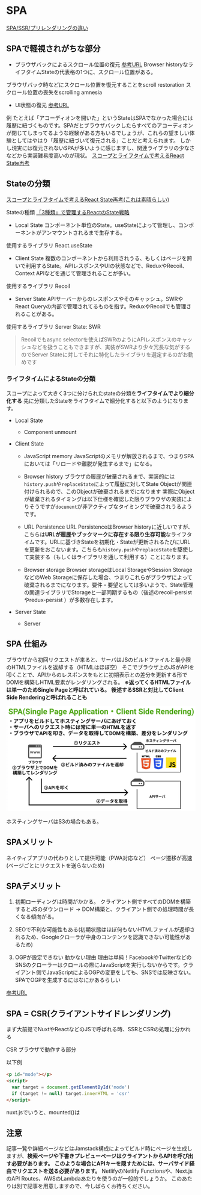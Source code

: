 # SPA

[SPA/SSR/プリレンダリングの違い](https://qiita.com/amakawa_/items/e7d0720e1ab8632769bf)

## SPAで軽視されがちな部分

- ブラウザバックによるスクロール位置の復元
[参考URL](https://zenn.dev/akfm/articles/next-js-scroll-restore)
Browser historyなライフタイムStateの代表格の1つに、スクロール位置がある。

ブラウザバック時などにスクロール位置を復元することをscroll restoration
スクロール位置の喪失をscrolling amnesia

- UI状態の復元
[参考URL](https://zenn.dev/akfm/articles/react-state-scope)

例
たとえば「アコーディオンを開いた」というStateはSPAでなかった場合には履歴に紐づくものです。SPAだとブラウザバックしたらすべてのアコーディオンが閉じてしまってるような経験がある方もいるでしょうが、これらの望ましい体験としてはやはり「履歴に紐づいて復元される」ことだと考えられます。
しかし現実には復元されないSPAが多いように感じますし、関連ライブラリの少なさなどから実装難易度高いのが現状。
[スコープとライフタイムで考えるReact State再考](https://zenn.dev/akfm/articles/react-state-scope)


## Stateの分類
[スコープとライフタイムで考えるReact State再考(これは素晴らしい)](https://zenn.dev/akfm/articles/react-state-scope)

Stateの種類
[「3種類」で管理するReactのState戦略](https://zenn.dev/yoshiko/articles/607ec0c9b0408d)

- Local State
コンポーネント単位のState。useStateによって管理し、コンポーネントがアンマウントされるまで生存する。

使用するライブラリ
React.useState

- Client State
複数のコンポーネントから利用されうる、もしくはページを跨いで利用するState。APIレスポンスやUIの状態などで、ReduxやRecoil、Context APIなどを通じて管理されることが多い。

使用するライブラリ
Recoil

- Server State
APIサーバーからのレスポンスやそのキャッシュ。SWRやReact Queryの内部で管理されてるものを指す。ReduxやRecoilでも管理されることがある。

使用するライブラリ
Server State: SWR
>Recoilでもasync selectorを使えばSWRのようにAPIレスポンスのキャッシュなどを扱うこともできますが、実装がSWRより少々冗長な気がするのでServer Stateに対してそれに特化したライブラリを選定するのがお勧めです

### ライフタイムによるStateの分類

スコープによって大きく3つに分けられたstateの分類を**ライフタイムでより細分化する**
先に分類したStateをライフタイムで細分化すると以下のようになります。
- Local State
  - Component unmount

- Client State
  - JavaScript memory
  JavaScriptのメモリが解放されるまで、つまりSPAにおいては「リロードや離脱が発生するまで」になる。

  - Browser history
  ブラウザの履歴が破棄されるまで、実装的には`history.push`や`replaceState`によって履歴に対してState Objectが関連付けられるので、このObjectが破棄されるまでになります
  実際にObjectが破棄されるタイミングは以下仕様を確認した限りブラウザの実装によりそうですが`document`が非アクティブなタイミングで破棄されうるようです。

  - URL Persistence
  URL PersistenceはBrowser historyに近しいですが、こちらは**URLが履歴やブックマークに存在する限り生存可能**なライフタイムです。URLに基づきStateを初期化・Stateが更新されるたびにURLを更新をおこないます。こちらも`history.push`や`replaceState`を駆使して実装する（もしくはライブラリを通して利用する）ことになります。

  - Browser storage
  Browser storageはLocal StorageやSession StorageなどのWeb Storageに保存した場合、つまりこれらがブラウザによって破棄されるまでになります。要件・要望としては多いようで、State管理の関連ライブラリでStorageと一部同期するもの（後述のrecoil-persist やredux-persist ）が多数存在します。


- Server State
  - Server




## SPA 仕組み

ブラウザから初回リクエストが来ると、サーバはJSのビルドファイルと最小限のHTMLファイルを返却する（HTMLはほぼ空）
そこでブラウザ上のJSがAPIを叩くことで、APIからのレスポンスをもとに初期表示との差分を更新する形でDOMを構築しHTML要素がレンダリングされる。
**※返ってくるHTMLファイルは単一のためSingle Pageと呼ばれている。**
**後述するSSRと対比してClient Side Renderingと呼ばれることも**

![SPA仕組み](image/spa仕組み.png)

ホスティングサーバはS3の場合もある。

## SPAメリット

ネイティブアプリの代わりとして提供可能（PWA対応など）
ページ遷移が高速(ページごとにリクエストを送らないため)

## SPAデメリット

1. 初期ローディングは時間がかかる。
クライアント側ですべてのDOMを構築するとJSのダウンロード → DOM構築と、クライアント側での処理時間が長くなる傾向がる。

2. SEOで不利な可能性もある(初期状態はほぼ何もないHTMLファイルが返却されるため、Googleクローラが中身のコンテンツを認識できない可能性があるため)

3. OGPが設定できない
動かない理由
理由は単純！FacebookやTwitterなどのSNSのクローラーはクロールの際にJavaScriptを実行しないからです。クライアント側でJavaScriptによるOGPの変更をしても、SNSでは反映さない。
SPAでOGPを生成するにはなにかあるらしい

[参考URL](https://qiita.com/kanoi_y/items/c71a967673ce7944409d)

## SPA = CSR(クライアントサイドレンダリング)

まず大前提でNuxtやReactなどのJSで呼ばれる時、SSRとCSRの処理に分かれる

CSR ブラウザで動作する部分

以下例
```html
<p id="mode"></p>
<script>
  var target = document.getElementById('mode')
  if (target != null) target.innerHTML = 'csr'
</script>
```

nuxt.jsでいうと、mounted()は

## 注意

記事一覧や詳細ページなどはJamstack構成によってビルド時にページを生成しますが、**検索ページや下書きプレビューページはクライアントからAPIを呼び出す必要があります。**
**このような場合にAPIキーを隠すためには、サーバサイド経由でリクエストを送る必要があります。**
NetlifyのNetlify Functionsや、Next.jsのAPI Routes、AWSのLambdaあたりを使うのが一般的でしょうか。
このあたりは別で記事を用意しますので、今しばらくお待ちください。
